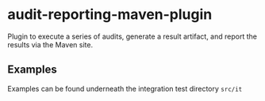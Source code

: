 # audit-reporting-maven-plugin
Plugin to execute a series of audits, generate a result artifact, and report the results via the Maven site.

## Examples

Examples can be found underneath the integration test directory `src/it`
